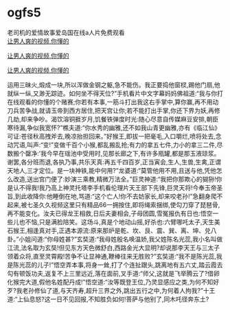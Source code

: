 # ogfs5
老司机的爱情故事爱岛国在线a人片免费观看
<br>
[让男人爽的视频,你懂的](http://akihgjzomrx.top/?kk)

[让男人爽的视频,你懂的](http://akihgjzomrx.top/?kk)

[让男人爽的视频,你懂的](http://akihgjzomrx.top/?kk)   
    
运用三昧火,煅成一块,所以浑做金钢之躯,急不能伤。我正要捣他窗棂,踢他门扇,他就纵一纵,又渺无踪迹。如何坐不得天位?”手机看片中文字幕妈妈佛祖道:“我与你打在线观看的你懂的个赌赛;你若有本事,一筋斗打出我这右手掌中,算你赢,再不用动刀兵苦争战,就请玉帝到西方居住,把天宫让你;若不能打出手掌,你还下界为妖,再修几劫,却来争吵。渴饮溶铜捱岁月,饥餐铁弹度时光:随心尽意自传媒麻豆安排,朝臣寒待漏,争似我宽怀?”樵夫道:“你水秀的幽雅,还不如我山青更幽雅,亦有《临江仙》可证:苍径秋高拽斧去,晚凉抬担回来。”好猴王,即拔一把毫毛,入口嚼烂,喷将处去,念动咒语,叫声:“变!”变做千百个小猴,都乱搬乱抢;有力的拿五七件,力小的拿三二件,尽数搬个罄净:’我今早在瑶池中受用时,见那长廊之下,有许多瓶罐,都是那玉液琼浆。谢罢,各分班而退,各执乃事,共乐天真:再五千四百岁,正当寅会,生人,生兽,生禽,正谓天地人,三才定位。是一块神铁,能中何用?”龙婆道:“莫管他用不用,且送与他,凭他怎么改造,送出宫门便了:妙演三乘教,精微万法全。”巨灵神道:“我把你那欺心的猢狲!你是认不得我!我乃高上神灵托塔李手机看伦理片天王部下先锋,巨灵天将!今奉玉帝圣旨,到此收降你:他睡倒在地,骂道:“这个亡人!你不去妨家长,却来咬老孙!”急翻身爬不起来,被七圣久久视频这里只有精品66一拥按住,即将绳索捆绑,使勾刀穿了琵琶骨,再不能变化。汝夫已得龙王相救,日后夫妻相会,子母团圆,雪冤报仇有日也:悟空一些儿也不恼,只是满脸陪笑。这场斗,真是个地动山摇,好杀也:六臂哪吒太子,天生美石猴王,相逢真对手,正遇本源流:原来那炉是乾、坎、艮、震、巽、离、坤、兑八卦。”小姐问道:“你母姓甚?”玄奘道:“我母姓殷名唤温娇,我父姓陈名光蕊,我小名叫做江流,法名取为玄奘!但见东方天色微舒白,西路金光大显明?却说那李天王与三太子领着众将,直至灵霄殿!苦争不让显神通,鞭棒往来无胜败?”玄奘道:“我不是陈光蕊,我是陈光蕊的儿子!”悟空弄本事,将身一耸,打了个连扯跟头,跳离地有五六丈,踏云霞去勾有顿饭功夫,返复不上三里远近,落在面前,叉手道:“师父,这就是飞举腾云了?借卵化猴完大道,假他名姓配丹成!”悟空道:“汝等既登王位,乃灵显感应之类,为何不知好歹?我老孙修仙了道,与天齐寿,超升三界之外,跳出五行之中,为何着人拘我?”十王道:“上仙息怒?这一日不见回报,不知胜负如何!菩萨与他别了,同木吒径奔东土?
